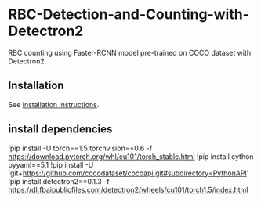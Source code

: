 # RBC-Detection-and-Counting-with-Detectron2
RBC counting using Faster-RCNN model pre-trained on COCO dataset with Detectron2. 

## Installation

See [installation instructions](https://detectron2.readthedocs.io/tutorials/install.html).

## install dependencies
!pip install -U torch==1.5 torchvision==0.6 -f https://download.pytorch.org/whl/cu101/torch_stable.html 
!pip install cython pyyaml==5.1
!pip install -U 'git+https://github.com/cocodataset/cocoapi.git#subdirectory=PythonAPI'
!pip install detectron2==0.1.3 -f https://dl.fbaipublicfiles.com/detectron2/wheels/cu101/torch1.5/index.html


